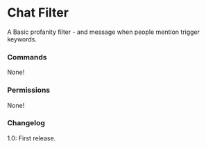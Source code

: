 Chat Filter
===========

A Basic profanity filter - and message when people mention trigger keywords.

### Commands

None!


### Permissions

None!


### Changelog

1.0:  First release.

